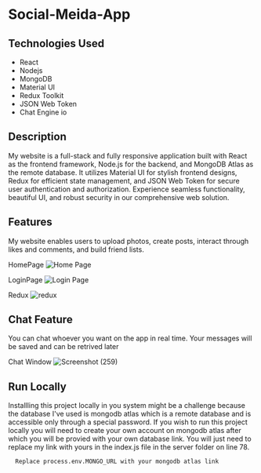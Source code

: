 # Social-Meida-App

## Technologies Used

- React
- Nodejs
- MongoDB
- Material UI
- Redux Toolkit
- JSON Web Token
- Chat Engine io

## Description

My website is a full-stack and fully responsive application built with React as the frontend framework, Node.js for the backend, and MongoDB Atlas as the remote database. 
It utilizes Material UI for stylish frontend designs, Redux for efficient state management, and JSON Web Token for secure user authentication and authorization. 
Experience seamless functionality, beautiful UI, and robust security in our comprehensive web solution.

## Features
My website enables users to upload photos, create posts, interact through likes and comments, and build friend lists.

HomePage
![Home Page](https://github.com/ayushanandmishra/Social-Meida-App/assets/107947490/43a6ccf0-cc96-4bba-88d5-be9826256ed1)

LoginPage
![Login Page](https://github.com/ayushanandmishra/Social-Meida-App/assets/107947490/0d37ad1a-e041-4190-a24f-79abc092bea5)

Redux
![redux](https://github.com/ayushanandmishra/Social-Meida-App/assets/107947490/a3d18331-dd9e-4f56-b1bd-668f69ac064b)

## Chat Feature
You can chat whoever you want on the app in real time. Your messages will be saved and can be retrived later

Chat Window
![Screenshot (259)](https://github.com/ayushanandmishra/Social-Meida-App/assets/107947490/3b54309f-c0b0-4413-85e8-87426f718183)


## Run Locally

Installling this project locally in you system might be a challenge because the database I've used is mongodb atlas which is a remote database and is accessible only through a special password. If you wish to run this project locally you will need to create your own account on mongodb atlas after which you will be provied with your own database link.
You will just need to replace my link with yours in the index.js file in the server folder on line 78.

```bash
  Replace process.env.MONGO_URL with your mongodb atlas link
```
    

